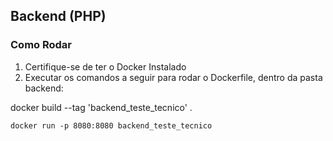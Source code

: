 ## Backend (PHP)

### Como Rodar
1. Certifique-se de ter o Docker Instalado
2. Executar os comandos  a seguir para rodar o Dockerfile, dentro da pasta backend:

docker build --tag 'backend_teste_tecnico' .
```
docker run -p 8080:8080 backend_teste_tecnico
